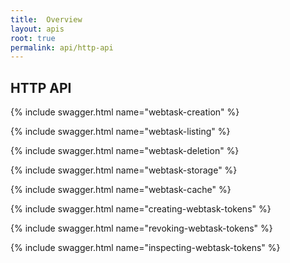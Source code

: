 ```yaml
---
title:  Overview
layout: apis
root: true
permalink: api/http-api
--- 
```

## HTTP API

{% include swagger.html name="webtask-creation" %}

{% include swagger.html name="webtask-listing" %}

{% include swagger.html name="webtask-deletion" %}

{% include swagger.html name="webtask-storage" %}

{% include swagger.html name="webtask-cache" %}

{% include swagger.html name="creating-webtask-tokens" %}

{% include swagger.html name="revoking-webtask-tokens" %}

{% include swagger.html name="inspecting-webtask-tokens" %}